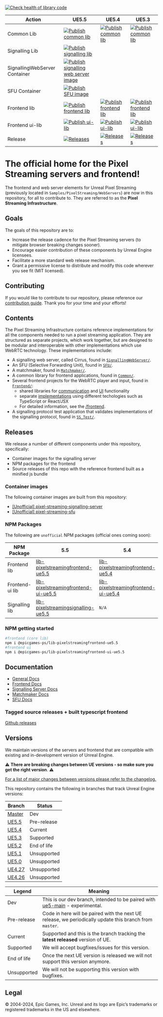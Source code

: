 [![Check health of library code](https://github.com/EpicGamesExt/PixelStreamingInfrastructure/actions/workflows/healthcheck-libraries.yml/badge.svg?branch=master)](https://github.com/EpicGamesExt/PixelStreamingInfrastructure/actions/workflows/healthcheck-libraries.yml)

| Action | UE5.5 | UE5.4 | UE5.3 |
| -------|--|--|--|
| Common Lib | [![Publish common lib](https://github.com/EpicGamesExt/PixelStreamingInfrastructure/actions/workflows/publish-common-library-to-npm.yml/badge.svg?branch=UE5.5)](https://github.com/EpicGamesExt/PixelStreamingInfrastructure/actions/workflows/publish-common-library-to-npm.yml) | [![Publish common lib](https://github.com/EpicGamesExt/PixelStreamingInfrastructure/actions/workflows/publish-common-library-to-npm.yml/badge.svg?branch=UE5.4)](https://github.com/EpicGamesExt/PixelStreamingInfrastructure/actions/workflows/publish-common-library-to-npm.yml) | [![Publish common lib](https://github.com/EpicGamesExt/PixelStreamingInfrastructure/actions/workflows/publish-common-library-to-npm.yml/badge.svg?branch=UE5.3)](https://github.com/EpicGamesExt/PixelStreamingInfrastructure/actions/workflows/publish-common-library-to-npm.yml) |
| Signalling Lib | [![Publish signalling lib](https://github.com/EpicGamesExt/PixelStreamingInfrastructure/actions/workflows/publish-signalling-library-to-npm.yml/badge.svg?branch=UE5.5)](https://github.com/EpicGamesExt/PixelStreamingInfrastructure/actions/workflows/publish-signalling-library-to-npm.yml) | | |
| SignallingWebServer Container | [![Publish signalling web server image](https://github.com/EpicGamesExt/PixelStreamingInfrastructure/actions/workflows/publish-signallingwebserver-image.yml/badge.svg?branch=UE5.5)](https://github.com/EpicGamesExt/PixelStreamingInfrastructure/actions/workflows/publish-signallingwebserver-image.yml) | | |
| SFU Container | [![Publish SFU image](https://github.com/EpicGamesExt/PixelStreamingInfrastructure/actions/workflows/publish-sfu-image.yml/badge.svg?branch=UE5.5)](https://github.com/EpicGamesExt/PixelStreamingInfrastructure/actions/workflows/publish-sfu-image.yml) | | |
| Frontend lib | [![Publish frontend lib](https://github.com/EpicGamesExt/PixelStreamingInfrastructure/actions/workflows/publish-library-to-npm.yml/badge.svg?branch=UE5.5)](https://github.com/EpicGamesExt/PixelStreamingInfrastructure/actions/workflows/publish-library-to-npm.yml) | [![Publish frontend lib](https://github.com/EpicGamesExt/PixelStreamingInfrastructure/actions/workflows/publish-library-to-npm.yml/badge.svg?branch=UE5.4)](https://github.com/EpicGamesExt/PixelStreamingInfrastructure/actions/workflows/publish-library-to-npm.yml) | [![Publish frontend lib](https://github.com/EpicGamesExt/PixelStreamingInfrastructure/actions/workflows/publish-library-to-npm.yml/badge.svg?branch=UE5.3)](https://github.com/EpicGamesExt/PixelStreamingInfrastructure/actions/workflows/publish-library-to-npm.yml) |
| Frontend ui-lib | [![Publish ui-lib](https://github.com/EpicGamesExt/PixelStreamingInfrastructure/actions/workflows/publish-ui-library-to-npm.yml/badge.svg?branch=UE5.5)](https://github.com/EpicGamesExt/PixelStreamingInfrastructure/actions/workflows/publish-ui-library-to-npm.yml) | [![Publish ui-lib](https://github.com/EpicGamesExt/PixelStreamingInfrastructure/actions/workflows/publish-ui-library-to-npm.yml/badge.svg?branch=UE5.4)](https://github.com/EpicGamesExt/PixelStreamingInfrastructure/actions/workflows/publish-ui-library-to-npm.yml) | [![Publish ui-lib](https://github.com/EpicGamesExt/PixelStreamingInfrastructure/actions/workflows/publish-ui-library-to-npm.yml/badge.svg?branch=UE5.3)](https://github.com/EpicGamesExt/PixelStreamingInfrastructure/actions/workflows/publish-ui-library-to-npm.yml) |
| Release | [![Releases](https://github.com/EpicGamesExt/PixelStreamingInfrastructure/actions/workflows/create-gh-release.yml/badge.svg?branch=UE5.5)](https://github.com/EpicGamesExt/PixelStreamingInfrastructure/actions/workflows/create-gh-release.yml) | [![Releases](https://github.com/EpicGamesExt/PixelStreamingInfrastructure/actions/workflows/create-gh-release.yml/badge.svg?branch=UE5.4)](https://github.com/EpicGamesExt/PixelStreamingInfrastructure/actions/workflows/create-gh-release.yml) | [![Releases](https://github.com/EpicGamesExt/PixelStreamingInfrastructure/actions/workflows/create-gh-release.yml/badge.svg?branch=UE5.3)](https://github.com/EpicGamesExt/PixelStreamingInfrastructure/actions/workflows/create-gh-release.yml) |
 
# The official home for the Pixel Streaming servers and frontend!
The frontend and web server elements for Unreal Pixel Streaming (previously located in `Samples/PixelStreaming/WebServers`) are now in this repository, for all to contribute to. They are referred to as the **Pixel Streaming Infrastructure**.

## Goals

The goals of this repository are to:

- Increase the release cadence for the Pixel Streaming servers (to mitigate browser breaking changes sooner).
- Encourage easier contribution of these components by Unreal Engine licensees.
- Facilitate a more standard web release mechanism.
- Grant a permissive license to distribute and modify this code wherever you see fit (MIT licensed).

## Contributing

If you would like to contribute to our repository, please reference our [contribution guide](CONTRIBUTING.md). Thank you for your time and your efforts!

## Contents

The Pixel Streaming Infrastructure contains reference implementations for all the components needed to run a pixel streaming application. They are structured as separate projects, which work together, but are designed to be modular and interoperable with other implementations which use WebRTC technology. These implementations include: 
- A signalling web server, called Cirrus, found in [`SignallingWebServer/`](SignallingWebServer/).
- An SFU (Selective Forwarding Unit), found in [`SFU/`](SFU/).
- A matchmaker, found in [`Matchmaker/`](Matchmaker/).
- A common library for frontend applications, found in [`Common/`](Common/).
- Several frontend projects for the WebRTC player and input, found in [`Frontend/`](Frontend/):
  - shared libraries for [communication](Frontend/library/) and [UI](Frontend/ui-library/) functionality
  - separate [implementations](Frontend/implementations/) using different techologies such as TypeScript or React/JSX
  - For detailed information, see the [/frontend](/Frontend/).
- A signalling protocol test application that validates implementations of the signalling protocol, found in [`SS_Test/`](SS_Test/).

## Releases
We release a number of different components under this repository, specifically:

- Container images for the signalling server
- NPM packages for the frontend
- Source releases of this repo with the reference frontend built as a minified js bundle

### Container images

The following container images are built from this repository:

- [[Unofficial] pixel-streaming-signalling-server](https://hub.docker.com/r/pixelstreamingunofficial/pixel-streaming-signalling-server/tags)
- [[Unofficial] pixel-streaming-sfu](https://hub.docker.com/r/pixelstreamingunofficial/pixel-streaming-sfu/tags)

### NPM Packages
The following are `unofficial` NPM packages (official ones coming soon):

| NPM Package | 5.5 | 5.4 | 5.3 |
|-------------|-----|-----|-----|
| Frontend lib | [lib-pixelstreamingfrontend-ue5.5](https://www.npmjs.com/package/@epicgames-ps/lib-pixelstreamingfrontend-ue5.5) | [lib-pixelstreamingfrontend-ue5.4](https://www.npmjs.com/package/@epicgames-ps/lib-pixelstreamingfrontend-ue5.4) | [lib-pixelstreamingfrontend-ue5.3](https://www.npmjs.com/package/@epicgames-ps/lib-pixelstreamingfrontend-ue5.3) |
| Frontend-ui lib | [lib-pixelstreamingfrontend-ui-ue5.5](https://www.npmjs.com/package/@epicgames-ps/lib-pixelstreamingfrontend-ui-ue5.5) | [lib-pixelstreamingfrontend-ui-ue5.4](https://www.npmjs.com/package/@epicgames-ps/lib-pixelstreamingfrontend-ui-ue5.4) | [lib-pixelstreamingfrontend-ui-ue5.3](https://www.npmjs.com/package/@epicgames-ps/lib-pixelstreamingfrontend-ui-ue5.3) |
| Signalling lib  | [lib-pixelstreamingsignalling-ue5.5](https://www.npmjs.com/package/@epicgames-ps/lib-pixelstreamingsignalling-ue5.5)  | `N/A` | `N/A` |

### NPM getting started

```bash
#frontend (core lib)
npm i @epicgames-ps/lib-pixelstreamingfrontend-ue5.5
#frontend ui
npm i @epicgames-ps/lib-pixelstreamingfrontend-ui-ue5.5
```

## Documentation 
* [General Docs](/Docs/README.md)
* [Frontend Docs](/Frontend/README.md)
* [Signalling Server Docs](/SignallingWebServer/README.md)
* [Matchmaker Docs](/Matchmaker/README.md)
* [SFU Docs](/SFU/README.md)

### Tagged source releases + built typescript frontend

[Github releases](https://github.com/EpicGamesExt/PixelStreamingInfrastructure/releases)

## Versions

We maintain versions of the servers and frontend that are compatible with existing and in-development version of Unreal Engine. 

:warning: **There are breaking changes between UE versions - so make sure you get the right version**. :warning:

<ins>For a list of major changes between versions please refer to the [changelog](https://github.com/EpicGamesExt/PixelStreamingInfrastructure/blob/master/CHANGELOG.md).</ins>

This repository contains the following in branches that track Unreal Engine versions:

| Branch | Status |
|--------|--------|
|[Master](https://github.com/EpicGamesExt/PixelStreamingInfrastructure/tree/master)| Dev |
|[UE5.5](https://github.com/EpicGamesExt/PixelStreamingInfrastructure/tree/UE5.5)| Pre-release |
|[UE5.4](https://github.com/EpicGamesExt/PixelStreamingInfrastructure/tree/UE5.4)| Current |
|[UE5.3](https://github.com/EpicGamesExt/PixelStreamingInfrastructure/tree/UE5.3)| Supported |
|[UE5.2](https://github.com/EpicGamesExt/PixelStreamingInfrastructure/tree/UE5.2)| End of life |
|[UE5.1](https://github.com/EpicGamesExt/PixelStreamingInfrastructure/tree/UE5.1)| Unsupported |
|[UE5.0](https://github.com/EpicGamesExt/PixelStreamingInfrastructure/tree/UE5.0)| Unsupported |
|[UE4.27](https://github.com/EpicGamesExt/PixelStreamingInfrastructure/tree/UE4.27)| Unsupported |
|[UE4.26](https://github.com/EpicGamesExt/PixelStreamingInfrastructure/tree/UE4.26)| Unsupported |

| Legend | Meaning |
|---------|-----------|
| Dev | This is our dev branch, intended to be paired with [ue5-main](https://github.com/EpicGames/UnrealEngine/tree/ue5-main) - experimental. |
|Pre-release| Code in here will be paired with the next UE release, we periodically update this branch from `master`. |
| Current | Supported and this is the branch tracking the **latest released** version of UE. |
| Supported | We will accept bugfixes/issues for this version. |
| End of life | Once the next UE version is released we will not support this version anymore. |
| Unsupported | We will not be supporting this version with bugfixes. |

## Legal
© 2004-2024, Epic Games, Inc. Unreal and its logo are Epic’s trademarks or registered trademarks in the US and elsewhere. 
